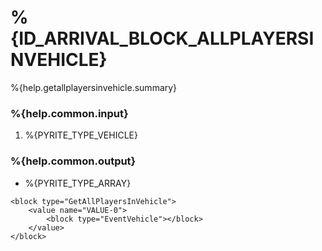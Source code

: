 # %{ID_ARRIVAL_BLOCK_ALLPLAYERSINVEHICLE}

%{help.getallplayersinvehicle.summary}

### %{help.common.input}

1.  %{PYRITE_TYPE_VEHICLE}

### %{help.common.output}

-   %{PYRITE_TYPE_ARRAY}

```
<block type="GetAllPlayersInVehicle">
    <value name="VALUE-0">
        <block type="EventVehicle"></block>
    </value>
</block>
```